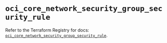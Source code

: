 # `oci_core_network_security_group_security_rule`

Refer to the Terraform Registry for docs: [`oci_core_network_security_group_security_rule`](https://registry.terraform.io/providers/hashicorp/oci/7.19.0/docs/resources/core_network_security_group_security_rule).

